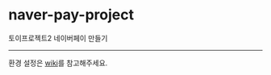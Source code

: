 # naver-pay-project
토이프로젝트2 네이버페이 만들기
***
환경 설정은 [wiki](https://github.com/KDT3-ToyPoject-Team4/naver-pay-project/wiki/Environment-setting)를 참고해주세요.
